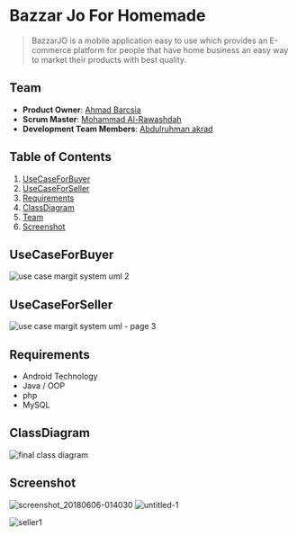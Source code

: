# Bazzar Jo For Homemade

> BazzarJO is a mobile application easy to use which provides an E-commerce platform for people that have home business an easy way to market their products with best quality.
## Team

  - __Product Owner__: [Ahmad Barcsia]()
  - __Scrum Master__: [Mohammad Al-Rawashdah](https://github.com/mhd-rawashdah)
  - __Development Team Members__: [Abdulruhman akrad]()

## Table of Contents

1. [UseCaseForBuyer](#useCaseForBuyer)
1. [UseCaseForSeller](#useCaseForSeller)
1. [Requirements](#requirements)
1. [ClassDiagram](#classDiagram)
1. [Team](#team)
1. [Screenshot](#Screenshot)


## UseCaseForBuyer

![use case margit system uml 2](https://user-images.githubusercontent.com/34889770/51671401-89152100-1fd1-11e9-8cfd-43d63bbacc31.png)

## UseCaseForSeller

![use case margit system uml - page 3](https://user-images.githubusercontent.com/34889770/51671480-b5c93880-1fd1-11e9-9512-5fd39e822e97.png)



## Requirements

- Android Technology
- Java / OOP
- php
- MySQL


## ClassDiagram

![final class diagram](https://user-images.githubusercontent.com/34889770/51671903-d47bff00-1fd2-11e9-9240-85a549da9c03.jpg)

## Screenshot


![screenshot_20180606-014030](https://user-images.githubusercontent.com/34889770/51673184-0e023980-1fd6-11e9-846a-24082fe43c3d.png)
![untitled-1](https://user-images.githubusercontent.com/34889770/51673213-1c505580-1fd6-11e9-9630-c9cb83bf0dd0.png)

![seller1](https://user-images.githubusercontent.com/34889770/51673248-34c07000-1fd6-11e9-90f9-2a81e506b66d.png)



